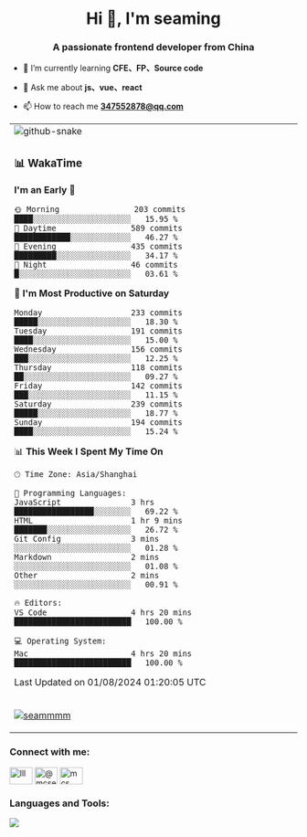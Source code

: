 <h1 align="center">Hi 👋, I'm seaming</h1>
<h3 align="center">A passionate frontend developer from China</h3>

- 🌱 I’m currently learning **CFE、FP、Source code**

- 💬 Ask me about **js、vue、react**

- 📫 How to reach me **347552878@qq.com**

<div align="center">

<table>

<tr><td>
  <img alt="github-snake" src="profile-snake-contrib/github-user-contribution.svg"/>
</td></tr>

<tr><td>

### 📊 WakaTime

<!--START_SECTION:waka-->
**I'm an Early 🐤** 

```text
🌞 Morning                203 commits         ████░░░░░░░░░░░░░░░░░░░░░   15.95 % 
🌆 Daytime                589 commits         ████████████░░░░░░░░░░░░░   46.27 % 
🌃 Evening                435 commits         █████████░░░░░░░░░░░░░░░░   34.17 % 
🌙 Night                  46 commits          █░░░░░░░░░░░░░░░░░░░░░░░░   03.61 % 
```
📅 **I'm Most Productive on Saturday** 

```text
Monday                   233 commits         █████░░░░░░░░░░░░░░░░░░░░   18.30 % 
Tuesday                  191 commits         ████░░░░░░░░░░░░░░░░░░░░░   15.00 % 
Wednesday                156 commits         ███░░░░░░░░░░░░░░░░░░░░░░   12.25 % 
Thursday                 118 commits         ██░░░░░░░░░░░░░░░░░░░░░░░   09.27 % 
Friday                   142 commits         ███░░░░░░░░░░░░░░░░░░░░░░   11.15 % 
Saturday                 239 commits         █████░░░░░░░░░░░░░░░░░░░░   18.77 % 
Sunday                   194 commits         ████░░░░░░░░░░░░░░░░░░░░░   15.24 % 
```


📊 **This Week I Spent My Time On** 

```text
🕑︎ Time Zone: Asia/Shanghai

💬 Programming Languages: 
JavaScript               3 hrs               █████████████████░░░░░░░░   69.22 % 
HTML                     1 hr 9 mins         ███████░░░░░░░░░░░░░░░░░░   26.72 % 
Git Config               3 mins              ░░░░░░░░░░░░░░░░░░░░░░░░░   01.28 % 
Markdown                 2 mins              ░░░░░░░░░░░░░░░░░░░░░░░░░   01.08 % 
Other                    2 mins              ░░░░░░░░░░░░░░░░░░░░░░░░░   00.91 % 

🔥 Editors: 
VS Code                  4 hrs 20 mins       █████████████████████████   100.00 % 

💻 Operating System: 
Mac                      4 hrs 20 mins       █████████████████████████   100.00 % 
```


 Last Updated on 01/08/2024 01:20:05 UTC
<!--END_SECTION:waka-->

</td></tr>

<tr><td>
  <p align="left"> <a href="https://github.com/ryo-ma/github-profile-trophy"><img src="https://github-profile-trophy.vercel.app/?username=seammmm" alt="seammmm" /></a> </p>
</td></tr>
</table>

<h3 align="left">Connect with me:</h3>
<p align="left">
<a href="https://dev.to/lll" target="blank"><img align="center" src="https://raw.githubusercontent.com/rahuldkjain/github-profile-readme-generator/master/src/images/icons/Social/devto.svg" alt="lll" height="30" width="40" /></a>
<a href="https://medium.com/@mcseaming" target="blank"><img align="center" src="https://raw.githubusercontent.com/rahuldkjain/github-profile-readme-generator/master/src/images/icons/Social/medium.svg" alt="@mcseaming" height="30" width="40" /></a>
<a href="https://www.leetcode.com/mcs" target="blank"><img align="center" src="https://raw.githubusercontent.com/rahuldkjain/github-profile-readme-generator/master/src/images/icons/Social/leet-code.svg" alt="mcs" height="30" width="40" /></a>
</p>

<h3 align="left">Languages and Tools:</h3>
<img align="left" src="https://skillicons.dev/icons?i=sass,ts,jest,express,nuxt,firebase,gatsby,js,vue,react,redux,docker,discord,mongodb,stackoverflow,idea,git,vscode,github,gitlab,figma,vite,svg,next,gulp,webpack,bootstrap,jquery,swift,prisma" />
